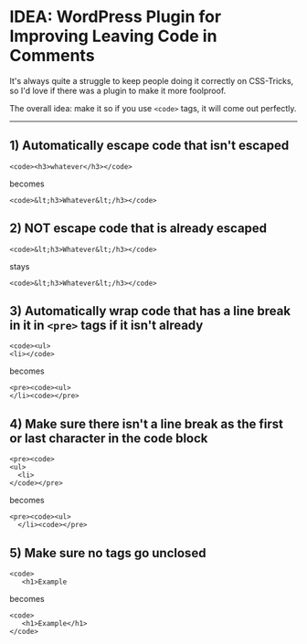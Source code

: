 # IDEA: WordPress Plugin for Improving Leaving Code in Comments

It's always quite a struggle to keep people doing it correctly on CSS-Tricks, so I'd love if there was a plugin to make it more foolproof.

The overall idea: make it so if you use `<code>` tags, it will come out perfectly.

---

## 1) Automatically escape code that isn't escaped

```
<code><h3>whatever</h3></code>
```

becomes

```
<code>&lt;h3>Whatever&lt;/h3></code>
```

## 2) NOT escape code that is already escaped

```
<code>&lt;h3>Whatever&lt;/h3></code>
```

stays

```
<code>&lt;h3>Whatever&lt;/h3></code>
```

## 3) Automatically wrap code that has a line break in it in `<pre>` tags if it isn't already

```
<code><ul>
<li></code>
```

becomes

```
<pre><code><ul>
</li><code></pre>
```

## 4) Make sure there isn't a line break as the first or last character in the code block

```
<pre><code>
<ul>
  <li>
</code></pre>
```

becomes

```
<pre><code><ul>
  </li><code></pre>
```

## 5) Make sure no tags go unclosed

```
<code>
   <h1>Example
```

becomes

```
<code>
   <h1>Example</h1>
</code>
```
